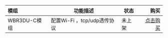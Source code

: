 


|    模组    |    功能描述     |   状态   |   购买   |
|:-------| ---------- | ------| ------: |
| WBR3DU-C模组 |       配置Wi-Fi ，tcp/udp透传协议        |  未上架 | [点击购买]() |